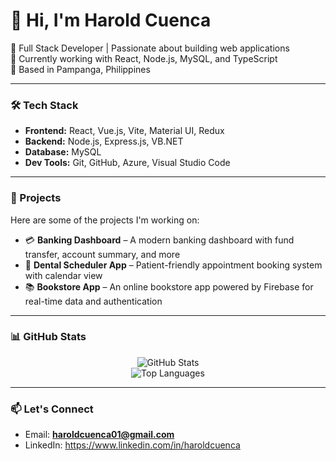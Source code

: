 # 👋 Hi, I'm Harold Cuenca

🚀 Full Stack Developer | Passionate about building web applications  
💼 Currently working with React, Node.js, MySQL, and TypeScript  
📍 Based in Pampanga, Philippines  

---

### 🛠 Tech Stack
- **Frontend:** React, Vue.js, Vite, Material UI, Redux
- **Backend:** Node.js, Express.js, VB.NET
- **Database:** MySQL
- **Dev Tools:** Git, GitHub, Azure, Visual Studio Code

---

### 📌 Projects
Here are some of the projects I'm working on:

- 💳 **Banking Dashboard** – A modern banking dashboard with fund transfer, account summary, and more  
- 📅 **Dental Scheduler App** – Patient-friendly appointment booking system with calendar view  
- 📚 **Bookstore App** – An online bookstore app powered by Firebase for real-time data and authentication  

---

### 📊 GitHub Stats

<p align="center">
  <img src="https://github-readme-stats.vercel.app/api?username=haroooooold&show_icons=true&theme=radical" alt="GitHub Stats" />
  <br/>
  <img src="https://github-readme-stats.vercel.app/api/top-langs/?username=haroooooold&layout=compact&theme=radical" alt="Top Languages" />
</p>

---

### 📫 Let's Connect
- Email: **haroldcuenca01@gmail.com**
- LinkedIn: https://www.linkedin.com/in/haroldcuenca

